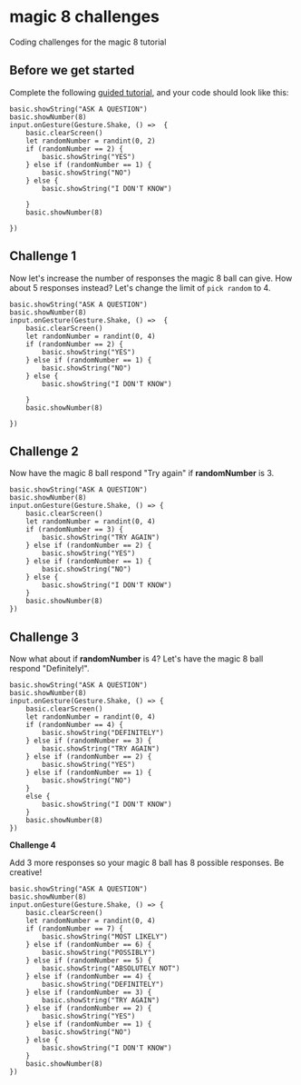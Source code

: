 # magic 8 challenges

Coding challenges for the magic 8 tutorial

## Before we get started

Complete the following [guided tutorial](/lessons/magic-8/activity), and your code should look like this:

```blocks
basic.showString("ASK A QUESTION")
basic.showNumber(8)
input.onGesture(Gesture.Shake, () =>  {
    basic.clearScreen()
    let randomNumber = randint(0, 2)
    if (randomNumber == 2) {
        basic.showString("YES")
    } else if (randomNumber == 1) {
        basic.showString("NO")
    } else {
        basic.showString("I DON'T KNOW")

    }
    basic.showNumber(8)

})
```


## Challenge 1

Now let's increase the number of responses the magic 8 ball can give. How about 5 responses instead? Let's change the limit of `pick random` to  4.

```blocks
basic.showString("ASK A QUESTION")
basic.showNumber(8)
input.onGesture(Gesture.Shake, () =>  {
    basic.clearScreen()
    let randomNumber = randint(0, 4)
    if (randomNumber == 2) {
        basic.showString("YES")
    } else if (randomNumber == 1) {
        basic.showString("NO")
    } else {
        basic.showString("I DON'T KNOW")

    }
    basic.showNumber(8)

})
```

## Challenge 2

Now have the magic 8 ball respond "Try again" if **randomNumber** is 3.


```blocks
basic.showString("ASK A QUESTION")
basic.showNumber(8)
input.onGesture(Gesture.Shake, () => {
    basic.clearScreen()
    let randomNumber = randint(0, 4)
    if (randomNumber == 3) {
        basic.showString("TRY AGAIN")
    } else if (randomNumber == 2) {
        basic.showString("YES")
    } else if (randomNumber == 1) {
        basic.showString("NO")
    } else {
        basic.showString("I DON'T KNOW")
    }
    basic.showNumber(8)
})
```

## Challenge 3

Now what about if **randomNumber** is 4? Let's have the magic 8 ball respond "Definitely!".

```blocks
basic.showString("ASK A QUESTION")
basic.showNumber(8)
input.onGesture(Gesture.Shake, () => {
    basic.clearScreen()
    let randomNumber = randint(0, 4)
    if (randomNumber == 4) {
        basic.showString("DEFINITELY")
    } else if (randomNumber == 3) {
        basic.showString("TRY AGAIN")
    } else if (randomNumber == 2) {
        basic.showString("YES")
    } else if (randomNumber == 1) {
        basic.showString("NO")
    }
    else {
        basic.showString("I DON'T KNOW")
    }
    basic.showNumber(8)
})
```

**Challenge 4**

Add 3 more responses so your magic 8 ball has 8 possible responses. Be creative!

```blocks
basic.showString("ASK A QUESTION")
basic.showNumber(8)
input.onGesture(Gesture.Shake, () => {
    basic.clearScreen()
    let randomNumber = randint(0, 4)
    if (randomNumber == 7) {
        basic.showString("MOST LIKELY")
    } else if (randomNumber == 6) {
        basic.showString("POSSIBLY")
    } else if (randomNumber == 5) {
        basic.showString("ABSOLUTELY NOT")
    } else if (randomNumber == 4) {
        basic.showString("DEFINITELY")
    } else if (randomNumber == 3) {
        basic.showString("TRY AGAIN")
    } else if (randomNumber == 2) {
        basic.showString("YES")
    } else if (randomNumber == 1) {
        basic.showString("NO")
    } else {
        basic.showString("I DON'T KNOW")
    }
    basic.showNumber(8)
})
```
